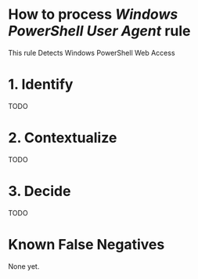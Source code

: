# How to process *Windows PowerShell User Agent* rule
This rule Detects Windows PowerShell Web Access

# 1. Identify
TODO

# 2. Contextualize
TODO

# 3. Decide
TODO

# Known False Negatives
None yet.
